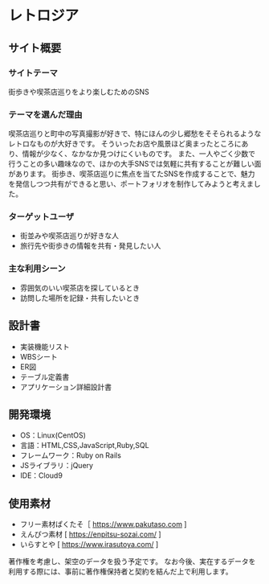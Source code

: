 # レトロジア
## サイト概要
### サイトテーマ
街歩きや喫茶店巡りをより楽しむためのSNS
​
### テーマを選んだ理由
喫茶店巡りと町中の写真撮影が好きで、特にほんの少し郷愁をそそられるようなレトロなものが大好きです。
そういったお店や風景ほど奥まったところにあり、情報が少なく、なかなか見つけにくいものです。
また、一人やごく少数で行うことの多い趣味なので、ほかの大手SNSでは気軽に共有することが難しい面があります。
街歩き、喫茶店巡りに焦点を当てたSNSを作成することで、魅力を発信しつつ共有ができると思い、ポートフォリオを制作してみようと考えました。
​
### ターゲットユーザ
- 街並みや喫茶店巡りが好きな人
- 旅行先や街歩きの情報を共有・発見したい人
​
### 主な利用シーン
- 雰囲気のいい喫茶店を探しているとき
- 訪問した場所を記録・共有したいとき
​
## 設計書
- 実装機能リスト 
- WBSシート 
- ER図
- テーブル定義書
- アプリケーション詳細設計書
​
## 開発環境
- OS：Linux(CentOS)
- 言語：HTML,CSS,JavaScript,Ruby,SQL
- フレームワーク：Ruby on Rails
- JSライブラリ：jQuery
- IDE：Cloud9
​
## 使用素材
- フリー素材ぱくたそ［ https://www.pakutaso.com ]
- えんぴつ素材 [ https://enpitsu-sozai.com/ ]
- いらすとや  [ https://www.irasutoya.com/ ]

著作権を考慮し、架空のデータを扱う予定です。
なお今後、実在するデータを利用する際には、事前に著作権保持者と契約を結んだ上で利用します。
